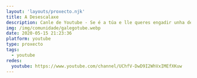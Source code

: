 ```yaml
---
layout: 'layouts/proxecto.njk'
title: A Desescalaxe
description: Canle de Youtube - Se é a túa e lle queres engadir unha descripción e etiquetas, ponte en contacto con nós.
img: /img/comunidade/galegotube.webp
date: 2020-05-15 21:23:36
platform: youtube
type: proxecto
tags:
  - youtube
redes:
  youtube: https://www.youtube.com/channel/UChfV-DwD9I2WhVxIMEfXKuw
---
```


